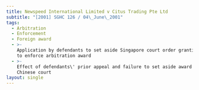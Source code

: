 ```yaml
---
title: Newspeed International Limited v Citus Trading Pte Ltd
subtitle: "[2001] SGHC 126 / 04\_June\_2001"
tags:
  - Arbitration
  - Enforcement
  - Foreign award
  - >-
    Application by defendants to set aside Singapore court order granting leave
    to enforce arbitration award
  - >-
    Effect of defendants\' prior appeal and failure to set aside award in
    Chinese court
layout: single
---
```


